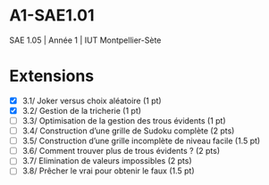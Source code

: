 # A1-SAE1.01
SAE 1.05 | Année 1 | IUT Montpellier-Sète

# Extensions
- [x] 3.1/ Joker versus choix aléatoire (1 pt)
- [x] 3.2/ Gestion de la tricherie (1 pt)
- [ ] 3.3/ Optimisation de la gestion des trous évidents (1 pt)
- [ ] 3.4/ Construction d’une grille de Sudoku complète (2 pts)
- [ ] 3.5/ Construction d’une grille incomplète de niveau facile (1.5 pt)
- [ ] 3.6/ Comment trouver plus de trous évidents ? (2 pts)
- [ ] 3.7/ Elimination de valeurs impossibles (2 pts)
- [ ] 3.8/ Prêcher le vrai pour obtenir le faux (1.5 pt)
